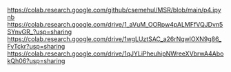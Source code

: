 https://colab.research.google.com/github/csemehul/MSR/blob/main/p4.ipynb
https://colab.research.google.com/drive/1_aVuM_OORpw4pALMFfVQJDvn5SYnvGR_?usp=sharing
https://colab.research.google.com/drive/1wgLUztSAC_a26rNqwlOXN9g86_FyTckr?usp=sharing
https://colab.research.google.com/drive/1qJYLiPheuhipNWreeXVbrwA4AbokQh06?usp=sharing
